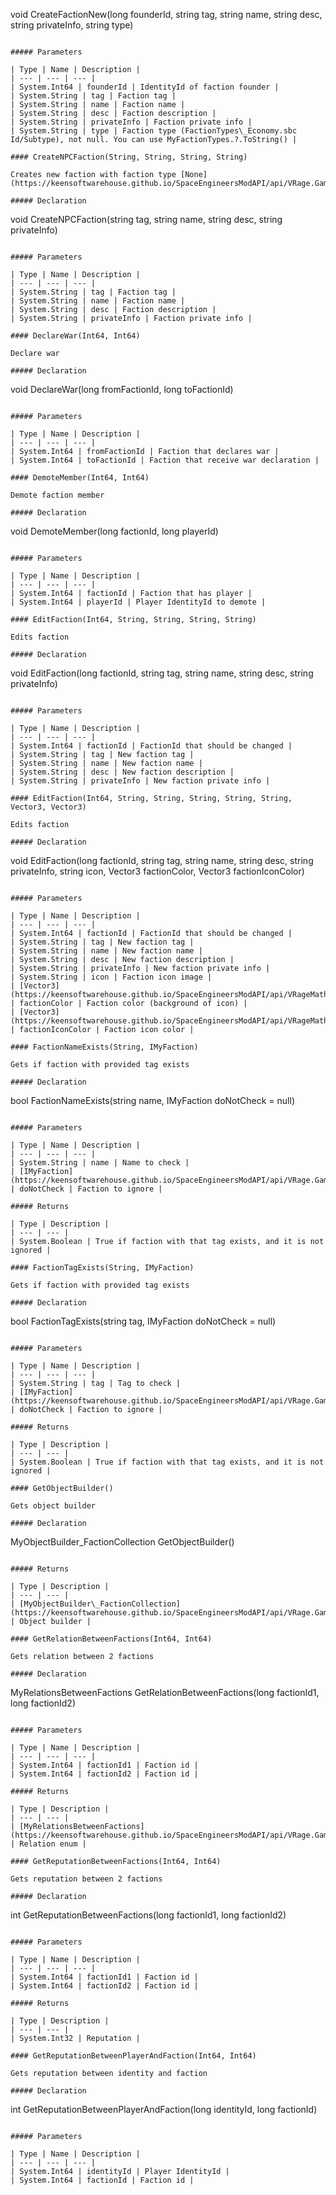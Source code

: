void CreateFactionNew(long founderId, string tag, string name, string desc, string privateInfo, string type)
```

##### Parameters

| Type | Name | Description |
| --- | --- | --- |
| System.Int64 | founderId | IdentityId of faction founder |
| System.String | tag | Faction tag |
| System.String | name | Faction name |
| System.String | desc | Faction description |
| System.String | privateInfo | Faction private info |
| System.String | type | Faction type (FactionTypes\_Economy.sbc Id/Subtype), not null. You can use MyFactionTypes.?.ToString() |

#### CreateNPCFaction(String, String, String, String)

Creates new faction with faction type [None](https://keensoftwarehouse.github.io/SpaceEngineersModAPI/api/VRage.Game.MyFactionTypes.html#VRage_Game_MyFactionTypes_None)

##### Declaration

```
void CreateNPCFaction(string tag, string name, string desc, string privateInfo)
```

##### Parameters

| Type | Name | Description |
| --- | --- | --- |
| System.String | tag | Faction tag |
| System.String | name | Faction name |
| System.String | desc | Faction description |
| System.String | privateInfo | Faction private info |

#### DeclareWar(Int64, Int64)

Declare war

##### Declaration

```
void DeclareWar(long fromFactionId, long toFactionId)
```

##### Parameters

| Type | Name | Description |
| --- | --- | --- |
| System.Int64 | fromFactionId | Faction that declares war |
| System.Int64 | toFactionId | Faction that receive war declaration |

#### DemoteMember(Int64, Int64)

Demote faction member

##### Declaration

```
void DemoteMember(long factionId, long playerId)
```

##### Parameters

| Type | Name | Description |
| --- | --- | --- |
| System.Int64 | factionId | Faction that has player |
| System.Int64 | playerId | Player IdentityId to demote |

#### EditFaction(Int64, String, String, String, String)

Edits faction

##### Declaration

```
void EditFaction(long factionId, string tag, string name, string desc, string privateInfo)
```

##### Parameters

| Type | Name | Description |
| --- | --- | --- |
| System.Int64 | factionId | FactionId that should be changed |
| System.String | tag | New faction tag |
| System.String | name | New faction name |
| System.String | desc | New faction description |
| System.String | privateInfo | New faction private info |

#### EditFaction(Int64, String, String, String, String, String, Vector3, Vector3)

Edits faction

##### Declaration

```
void EditFaction(long factionId, string tag, string name, string desc, string privateInfo, string icon, Vector3 factionColor, Vector3 factionIconColor)
```

##### Parameters

| Type | Name | Description |
| --- | --- | --- |
| System.Int64 | factionId | FactionId that should be changed |
| System.String | tag | New faction tag |
| System.String | name | New faction name |
| System.String | desc | New faction description |
| System.String | privateInfo | New faction private info |
| System.String | icon | Faction icon image |
| [Vector3](https://keensoftwarehouse.github.io/SpaceEngineersModAPI/api/VRageMath.Vector3.html) | factionColor | Faction color (background of icon) |
| [Vector3](https://keensoftwarehouse.github.io/SpaceEngineersModAPI/api/VRageMath.Vector3.html) | factionIconColor | Faction icon color |

#### FactionNameExists(String, IMyFaction)

Gets if faction with provided tag exists

##### Declaration

```
bool FactionNameExists(string name, IMyFaction doNotCheck = null)
```

##### Parameters

| Type | Name | Description |
| --- | --- | --- |
| System.String | name | Name to check |
| [IMyFaction](https://keensoftwarehouse.github.io/SpaceEngineersModAPI/api/VRage.Game.ModAPI.IMyFaction.html) | doNotCheck | Faction to ignore |

##### Returns

| Type | Description |
| --- | --- |
| System.Boolean | True if faction with that tag exists, and it is not ignored |

#### FactionTagExists(String, IMyFaction)

Gets if faction with provided tag exists

##### Declaration

```
bool FactionTagExists(string tag, IMyFaction doNotCheck = null)
```

##### Parameters

| Type | Name | Description |
| --- | --- | --- |
| System.String | tag | Tag to check |
| [IMyFaction](https://keensoftwarehouse.github.io/SpaceEngineersModAPI/api/VRage.Game.ModAPI.IMyFaction.html) | doNotCheck | Faction to ignore |

##### Returns

| Type | Description |
| --- | --- |
| System.Boolean | True if faction with that tag exists, and it is not ignored |

#### GetObjectBuilder()

Gets object builder

##### Declaration

```
MyObjectBuilder_FactionCollection GetObjectBuilder()
```

##### Returns

| Type | Description |
| --- | --- |
| [MyObjectBuilder\_FactionCollection](https://keensoftwarehouse.github.io/SpaceEngineersModAPI/api/VRage.Game.MyObjectBuilder_FactionCollection.html) | Object builder |

#### GetRelationBetweenFactions(Int64, Int64)

Gets relation between 2 factions

##### Declaration

```
MyRelationsBetweenFactions GetRelationBetweenFactions(long factionId1, long factionId2)
```

##### Parameters

| Type | Name | Description |
| --- | --- | --- |
| System.Int64 | factionId1 | Faction id |
| System.Int64 | factionId2 | Faction id |

##### Returns

| Type | Description |
| --- | --- |
| [MyRelationsBetweenFactions](https://keensoftwarehouse.github.io/SpaceEngineersModAPI/api/VRage.Game.MyRelationsBetweenFactions.html) | Relation enum |

#### GetReputationBetweenFactions(Int64, Int64)

Gets reputation between 2 factions

##### Declaration

```
int GetReputationBetweenFactions(long factionId1, long factionId2)
```

##### Parameters

| Type | Name | Description |
| --- | --- | --- |
| System.Int64 | factionId1 | Faction id |
| System.Int64 | factionId2 | Faction id |

##### Returns

| Type | Description |
| --- | --- |
| System.Int32 | Reputation |

#### GetReputationBetweenPlayerAndFaction(Int64, Int64)

Gets reputation between identity and faction

##### Declaration

```
int GetReputationBetweenPlayerAndFaction(long identityId, long factionId)
```

##### Parameters

| Type | Name | Description |
| --- | --- | --- |
| System.Int64 | identityId | Player IdentityId |
| System.Int64 | factionId | Faction id |
